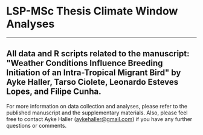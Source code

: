 # LSP-MSc Thesis Climate Window Analyses
---
All data and R scripts related to the manuscript: "Weather Conditions Influence Breeding Initiation of an Intra-Tropical Migrant Bird"
by Ayke Haller, Tarso Ciolete, Leonardo Esteves Lopes, and Filipe Cunha.
---
For more information on data collection and analyses, please refer to the published manuscript and the supplementary materials.
Also, please feel free to contact Ayke Haller (aykehaller@gmail.com) if you have any further questions or comments.
